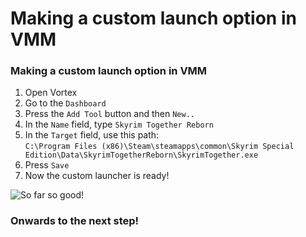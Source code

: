 # Making a custom launch option in VMM

### Making a custom launch option in VMM

1. Open Vortex
2. Go to the `Dashboard`
3. Press the `Add Tool` button and then `New..`
4. In the `Name` field, type `Skyrim Together Reborn`
5. In the `Target` field, use this path:\
   `C:\Program Files (x86)\Steam\steamapps\common\Skyrim Special Edition\Data\SkyrimTogetherReborn\SkyrimTogether.exe`
6. Press `Save`
7. Now the custom launcher is ready!

![So far so good!](https://shx.is/5BKPJbEsT.gif)

### Onwards to the next step!
